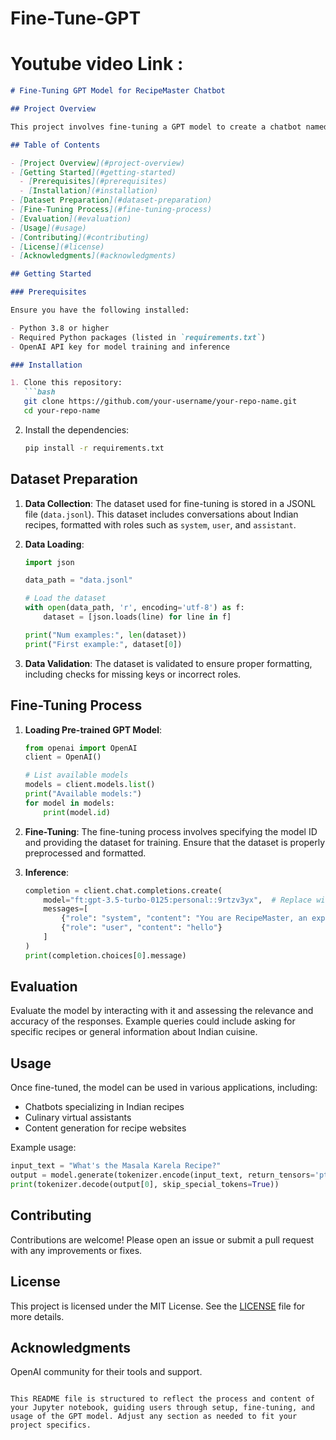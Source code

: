 # Fine-Tune-GPT
# Youtube video Link : 

```markdown
# Fine-Tuning GPT Model for RecipeMaster Chatbot

## Project Overview

This project involves fine-tuning a GPT model to create a chatbot named "RecipeMaster," which specializes in Indian recipes. The fine-tuned model is trained to understand and generate responses about Indian food culture and specific recipes based on user queries.

## Table of Contents

- [Project Overview](#project-overview)
- [Getting Started](#getting-started)
  - [Prerequisites](#prerequisites)
  - [Installation](#installation)
- [Dataset Preparation](#dataset-preparation)
- [Fine-Tuning Process](#fine-tuning-process)
- [Evaluation](#evaluation)
- [Usage](#usage)
- [Contributing](#contributing)
- [License](#license)
- [Acknowledgments](#acknowledgments)

## Getting Started

### Prerequisites

Ensure you have the following installed:

- Python 3.8 or higher
- Required Python packages (listed in `requirements.txt`)
- OpenAI API key for model training and inference

### Installation

1. Clone this repository:
   ```bash
   git clone https://github.com/your-username/your-repo-name.git
   cd your-repo-name
   ```

2. Install the dependencies:
   ```bash
   pip install -r requirements.txt
   ```

## Dataset Preparation

1. **Data Collection**: The dataset used for fine-tuning is stored in a JSONL file (`data.jsonl`). This dataset includes conversations about Indian recipes, formatted with roles such as `system`, `user`, and `assistant`.

2. **Data Loading**:
   ```python
   import json

   data_path = "data.jsonl"

   # Load the dataset
   with open(data_path, 'r', encoding='utf-8') as f:
       dataset = [json.loads(line) for line in f]

   print("Num examples:", len(dataset))
   print("First example:", dataset[0])
   ```

3. **Data Validation**: The dataset is validated to ensure proper formatting, including checks for missing keys or incorrect roles.

## Fine-Tuning Process

1. **Loading Pre-trained GPT Model**:
   ```python
   from openai import OpenAI
   client = OpenAI()

   # List available models
   models = client.models.list()
   print("Available models:")
   for model in models:
       print(model.id)
   ```

2. **Fine-Tuning**:
   The fine-tuning process involves specifying the model ID and providing the dataset for training. Ensure that the dataset is properly preprocessed and formatted.

3. **Inference**:
   ```python
   completion = client.chat.completions.create(
       model="ft:gpt-3.5-turbo-0125:personal::9rtzv3yx",  # Replace with your specific model identifier
       messages=[
           {"role": "system", "content": "You are RecipeMaster, an expert in Indian recipes."},
           {"role": "user", "content": "hello"}
       ]
   )
   print(completion.choices[0].message)
   ```

## Evaluation

Evaluate the model by interacting with it and assessing the relevance and accuracy of the responses. Example queries could include asking for specific recipes or general information about Indian cuisine.

## Usage

Once fine-tuned, the model can be used in various applications, including:

- Chatbots specializing in Indian recipes
- Culinary virtual assistants
- Content generation for recipe websites

Example usage:
```python
input_text = "What's the Masala Karela Recipe?"
output = model.generate(tokenizer.encode(input_text, return_tensors='pt'))
print(tokenizer.decode(output[0], skip_special_tokens=True))
```

## Contributing

Contributions are welcome! Please open an issue or submit a pull request with any improvements or fixes.

## License

This project is licensed under the MIT License. See the [LICENSE](LICENSE) file for more details.

## Acknowledgments

 OpenAI community for their tools and support.

```

This README file is structured to reflect the process and content of your Jupyter notebook, guiding users through setup, fine-tuning, and usage of the GPT model. Adjust any section as needed to fit your project specifics.



